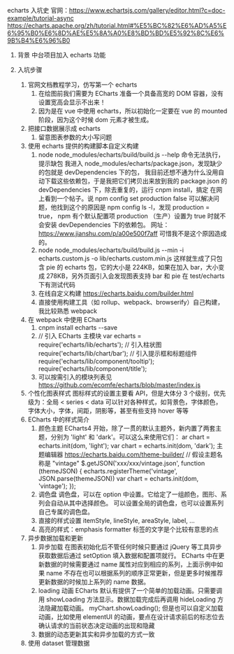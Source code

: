 echarts 入坑史
官网：https://www.echartsjs.com/gallery/editor.html?c=doc-example/tutorial-async
https://echarts.apache.org/zh/tutorial.html#%E5%BC%82%E6%AD%A5%E6%95%B0%E6%8D%AE%E5%8A%A0%E8%BD%BD%E5%92%8C%E6%9B%B4%E6%96%B0

1. 背景
   中台项目加入 echarts 功能

2. 入坑步骤
   1. 官网文档教程学习，仿写第一个 echarts
      1. 在绘图前我们需要为 ECharts 准备一个具备高宽的 DOM 容器，没有设置宽高会显示不出来！
      2. 因为是在 vue 中使用 echarts，所以初始化一定要在 vue 的 mounted 阶段，因为这个时候 dom 元素才被生成。
   2. 把接口数据展示成 echarts
      1. 留意图表参数的大小写问题
   3. 使用 echarts 提供的构建脚本自定义构建
      1. node node_modules/echarts/build/build.js --help 命令无法执行，提示缺包
         我进入 node_modules/echarts/package.json，发现缺少的包就是 devDependencies 下的包，
         我目前还想不通为什么没用自动下载这些依赖包，于是我把它们拷贝出来放到我的 package.json 的 devDependencies 下，除去重复的，运行 cnpm install，搞定
         在网上看到一个帖子。说 npm config set production false 可以解决问题，他找到这个的原因是 npm config ls -l，发现 production = true，
         npm 有个默认配置项 production （生产）设置为 true 时就不会安装 devDependencies 下的依赖包。
         网址：https://www.jianshu.com/p/a00e500f7aff
         可惜我不是这个原因造成的。
      2. node node_modules/echarts/build/build.js --min -i echarts.custom.js -o lib/echarts.custom.min.js
         这样就生成了只包含 pie 的 echarts 包，它的大小是 224KB，如果在加入 bar，大小变成 278KB，另外页面引入会发现图表支持 bar 和 pie
         在 test/echarts 下有测试代码
      3. 在线自定义构建
         https://echarts.baidu.com/builder.html
      4. 直接使用构建工具（如 rollup、webpack、browserify）自己构建，我比较熟悉 webpack
   4. 在 webpack 中使用 ECharts
      1. cnpm install echarts --save
      2. // 引入 ECharts 主模块
         var echarts = require('echarts/lib/echarts');
         // 引入柱状图
         require('echarts/lib/chart/bar');
         // 引入提示框和标题组件
         require('echarts/lib/component/tooltip');
         require('echarts/lib/component/title');
      3. 可以按需引入的模块列表见 https://github.com/ecomfe/echarts/blob/master/index.js
   5. 个性化图表样式
      图标样式的设置主要看 API，但是大体分 3 个级别，优先级为：全局 < series < data
      可以针对各种样式，如背景色，字体颜色，字体大小，字体，间距，阴影等，甚至有些支持 hover 等等
   6. ECharts 中的样式简介
      1. 颜色主题
         ECharts4 开始，除了一贯的默认主题外，新内置了两套主题，分别为 'light' 和 'dark'。可以这么来使用它们：
         ar chart = echarts.init(dom, 'light');
         var chart = echarts.init(dom, 'dark');
         主题编辑器 https://echarts.baidu.com/theme-builder/
         // 假设主题名称是 "vintage"
         \$.getJSON('xxx/xxx/vintage.json', function (themeJSON) {
         echarts.registerTheme('vintage', JSON.parse(themeJSON))
         var chart = echarts.init(dom, 'vintage');
         });
      2. 调色盘
         调色盘，可以在 option 中设置。它给定了一组颜色，图形、系列会自动从其中选择颜色。 可以设置全局的调色盘，也可以设置系列自己专属的调色盘。
      3. 直接的样式设置 itemStyle, lineStyle, areaStyle, label, ...
      4. 高亮的样式：emphasis
         formatter 标签的文字是个比较有意思的点
   7. 异步数据加载和更新
      1. 异步加载
         在图表初始化后不管任何时候只要通过 jQuery 等工具异步获取数据后通过 setOption 填入数据和配置项就行。
         ECharts 中在更新数据的时候需要通过 name 属性对应到相应的系列，上面示例中如果 name 不存在也可以根据系列的顺序正常更新，但是更多时候推荐更新数据的时候加上系列的 name 数据。
      2. loading 动画
         ECharts 默认有提供了一个简单的加载动画。只需要调用 showLoading 方法显示。数据加载完成后再调用 hideLoading 方法隐藏加载动画。
         myChart.showLoading();
         但是也可以自定义加载动画，比如使用 elementUI 的动画，要点在设计请求前后的标志位去确认请求的当前状态决定动画的出现和隐藏
      3. 数据的动态更新其实和异步加载的方式一致
   8. 使用 dataset 管理数据
